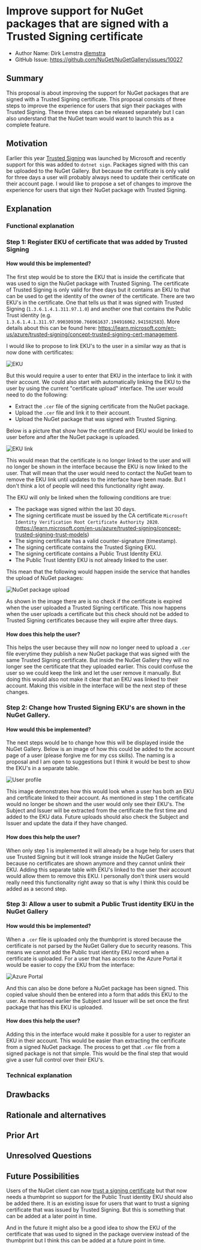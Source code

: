 # Improve support for NuGet packages that are signed with a Trusted Signing certificate

- Author Name: Dirk Lemstra [dlemstra](https://github.com/dlemstra)
- GitHub Issue: https://github.com/NuGet/NuGetGallery/issues/10027

## Summary

This proposal is about improving the support for NuGet packages that are signed with a Trusted Signing certificate. This proposal
consists of three steps to improve the experience for users that sign their packages with Trusted Signing. These three steps can
be released separately but I can also understand that the NuGet team would want to launch this as a complete feature.

## Motivation

Earlier this year [Trusted Signing](https://learn.microsoft.com/en-us/azure/trusted-signing/) was launched by Microsoft and 
recently support for this was added to `dotnet sign`. Packages signed with this can be uploaded to the NuGet Gallery. But
because the certificate is only valid for three days a user will probably always need to update their certificate on their 
account page. I would like to propose a set of changes to improve the experience for users that sign their NuGet package
with Trusted Signing.

## Explanation

### Functional explanation

### Step 1: Register EKU of certificate that was added by Trusted Signing

#### How would this be implemented?

The first step would be to store the EKU that is inside the certificate that was used to sign the NuGet package with Trusted
Signing. The certificate of Trusted Signing is only valid for thee days but it contains an EKU to that can be used to get the
identity of the owner of the certificate. There are two EKU's in the certificate. One that tells us that it was signed with
Trusted Signing (`1.3.6.1.4.1.311.97.1.0`) and another one that contains the Public Trust identity (e.g. 
`1.3.6.1.4.1.311.97.990309390.766961637.194916062.941502583`). More details about this can be found here:
https://learn.microsoft.com/en-us/azure/trusted-signing/concept-trusted-signing-cert-management. 

I would like to propose to link EKU's to the user in a similar way as that is now done with certificates:

![EKU](images/trusted-signing-eku.png)

But this would require a user to enter that EKU in the interface to link it with their account. We could also start with
automatically linking the EKU to the user by using the current "certificate upload" interface. The user would need to do the
following:
- Extract the `.cer` file of the signing certificate from the NuGet package.
- Upload the `.cer` file and link it to their account.
- Upload the NuGet package that was signed with Trusted Signing.

Below is a picture that show how the certificate and EKU would be linked to user before and after the NuGet package is uploaded.

![EKU link](images/trusted-signing-eku-link.png)

This would mean that the certificate is no longer linked to the user and will no longer be shown in the interface because the EKU
is now linked to the user. That will mean that the user would need to contact the NuGet team to remove the EKU link until updates
to the interface have been made. But I don't think a lot of people will need this functionality right away.

The EKU will only be linked when the following conditions are true:
- The package was signed within the last 30 days.
- The signing certificate must be issued by the CA certificate `Microsoft Identity Verification Root Certificate Authority 2020`.
  (https://learn.microsoft.com/en-us/azure/trusted-signing/concept-trusted-signing-trust-models)
- The signing certificate has a valid counter-signature (timestamp).
- The signing certificate contains the Trusted Signing EKU.
- The signing certificate contains a Public Trust Identity EKU.
- The Public Trust Identity EKU is not already linked to the user.

This mean that the following would happen inside the service that handles the upload of NuGet packages:

![NuGet package upload](images/trusted-signing-upload.png)

As shown in the image there are is no check if the certificate is expired when the user uploaded a Trusted Signing certificate.
This now happens when the user uploads a certificate but this check should not be added to Trusted Signing certificates because
they will expire after three days.

#### How does this help the user?

This helps the user because they will now no longer need to upload a `.cer` file everytime they publish a new NuGet package that
was signed with the same Trusted Signing certificate. But inside the NuGet Gallery they will no longer see the certificate that
they uploaded earlier. This could confuse the user so we could keep the link and let the user remove it manually. But doing this
would also not make it clear that an EKU was linked to their account. Making this visible in the interface will be the next step
of these changes.

### Step 2: Change how Trusted Signing EKU's are shown in the NuGet Gallery.

#### How would this be implemented?

The next steps would be to change how this will be displayed inside the NuGet Gallery. Below is an image of how this could be
added to the account page of a user (please forgive me for my css skills). The naming is a proposal and I am open to suggestions
but I think it would be best to show the EKU's in a separate table.

![User profile](images/trusted-signing-profile.png)

This image demonstrates how this would look when a user has both an EKU and certificate linked to their account. As mentioned in
step 1 the certificate would no longer be shown and the user would only see their EKU's. The Subject and Issuer will be extracted
from the certificate the first time and added to the EKU data. Future uploads should also check the Subject and Issuer and update
the data if they have changed.

#### How does this help the user?

When only step 1 is implemented it will already be a huge help for users that use Trusted Signing but it will look strange inside
the NuGet Gallery because no certificates are shown anymore and they cannot unlink their EKU. Adding this separate table with EKU's
linked to the user their account would allow them to remove this EKU. I personally don't think users would really need this
functionality right away so that is why I think this could be added as a second step.

### Step 3: Allow a user to submit a Public Trust identity EKU in the NuGet Gallery

#### How would this be implemented?

When a `.cer` file is uploaded only the thumbprint is stored because the certificate is not parsed by the NuGet Gallery due to
security reasons. This means we cannot add the Public trust identity EKU record when a certificate is uploaded. For a user that
has access to the Azure Portal it would be easier to copy the EKU from the interface:

![Azure Portal](images/trusted-signing-azure.png)

And this can also be done before a NuGet package has been signed. This copied value should then be entered into a form that adds
this EKU to the user. As mentioned earlier the Subject and Issuer will be set once the first package that has this EKU is uploaded.

#### How does this help the user?

Adding this in the interface would make it possible for a user to register an EKU in their account. This would be easier than
extracting the certificate from a signed NuGet package. The process to get that `.cer` file from a signed package is not that
simple. This would be the final step that would give a user full control over their EKU's.

### Technical explanation

<!-- Explain the proposal in sufficient detail with implementation details, interaction models, and clarification of corner cases. -->

## Drawbacks

<!-- Why should we not do this? -->

## Rationale and alternatives

<!-- Why is this the best design compared to other designs? -->
<!-- What other designs have been considered and why weren't they chosen? -->
<!-- What is the impact of not doing this? -->

## Prior Art

<!-- What prior art, both good and bad are related to this proposal? -->
<!-- Do other features exist in other ecosystems and what experience have their community had? -->
<!-- What lessons from other communities can we learn from? -->
<!-- Are there any resources that are relevant to this proposal? -->

## Unresolved Questions

<!-- What parts of the proposal do you expect to resolve before this gets accepted? -->
<!-- What parts of the proposal need to be resolved before the proposal is stabilized? -->
<!-- What related issues would you consider out of scope for this proposal but can be addressed in the future? -->

## Future Possibilities

Users of the NuGet client can now [trust a signing certificate](https://learn.microsoft.com/en-us/nuget/reference/cli-reference/cli-ref-trusted-signers)
but that now needs a thumbprint so support for the Public Trust identity EKU should also be added there. It is an existing issue
for users that want to trust a signing certificate that was issued by Trusted Signing. But this is something that can be added
at a later point in time.

And in the future it might also be a good idea to show the EKU of the certificate that was used to signed in the package overview
instead of the thumbprint but I think this can be added at a future point in time.
